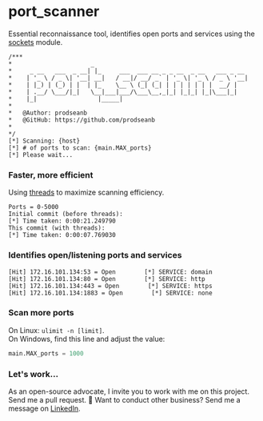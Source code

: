 # port_scanner
Essential reconnaissance tool, identifies open ports and services using the [sockets](https://docs.python.org/3/library/socket.html) module.
```
/***
*                      _                                           
*     _ __   ___  _ __| |_     ___  ___ __ _ _ __  _ __   ___ _ __ 
*    | '_ \ / _ \| '__| __|   / __|/ __/ _` | '_ \| '_ \ / _ \ '__|
*    | |_) | (_) | |  | |_    \__ \ (_| (_| | | | | | | |  __/ |   
*    | .__/ \___/|_|   \__|___|___/\___\__,_|_| |_|_| |_|\___|_|   
*    |_|                 |_____|                                   
*
*	@Author: prodseanb
*	@GitHub: https://github.com/prodseanb 
*
*/
[*] Scanning: {host}
[*] # of ports to scan: {main.MAX_ports}
[*] Please wait...
```
### Faster, more efficient
Using [threads](https://docs.python.org/3/library/threading.html) to maximize scanning efficiency.
```
Ports = 0-5000
Initial commit (before threads):
[*] Time taken: 0:00:21.249790
This commit (with threads):
[*] Time taken: 0:00:07.769030
```
### Identifies open/listening ports and services
```
[Hit] 172.16.101.134:53 = Open        [*] SERVICE: domain
[Hit] 172.16.101.134:80 = Open        [*] SERVICE: http
[Hit] 172.16.101.134:443 = Open        [*] SERVICE: https
[Hit] 172.16.101.134:1883 = Open        [*] SERVICE: none
```
### Scan more ports
On Linux: `ulimit -n [limit]`.<br />
On Windows, find this line and adjust the value:
```python
main.MAX_ports = 1000
```
### Let's work...
As an open-source advocate, I invite you to work with me on this project. Send me a pull request. 🤘 Want to conduct other business? Send me a message on [LinkedIn](https://www.linkedin.com/in/sean-bachiller-40b63417b/). 
